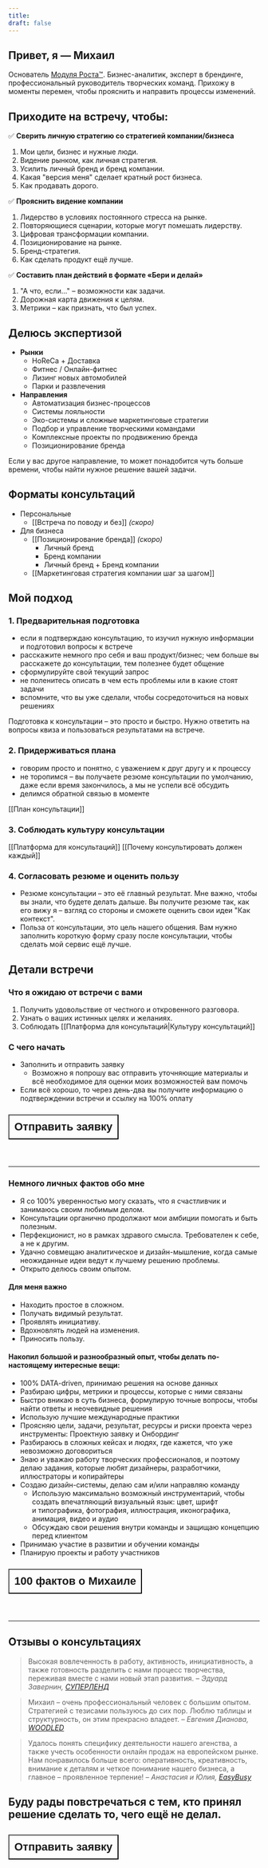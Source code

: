 ```yaml
---
title: 
draft: false
---
```


## Привет, я — Михаил

Основатель [Модуля Роста™](https://kto1.io/). Бизнес-аналитик, эксперт в брендинге, профессиональный руководитель творческих команд. Прихожу в моменты перемен, чтобы прояснить и направить процессы изменений.
## Приходите на встречу, чтобы:

✅ **Сверить личную стратегию со стратегией компании/бизнеса**
1. Мои цели, бизнес и нужные люди.
2. Видение рынком, как личная стратегия.
3. Усилить личный бренд и бренд компании.
4. Какая "версия меня" сделает кратный рост бизнеса.
5. Как продавать дорого.

✅ **Прояснить видение компании**
1. Лидерство в условиях постоянного стресса на рынке.
2. Повторяющиеся сценарии, которые могут помешать лидерству.
3. Цифровая трансформации компании.
4. Позиционирование на рынке.
7. Бренд-стратегия.
5. Как сделать продукт ещё лучше.

✅ **Составить план действий в формате «Бери и делай»**
1. "А что, если..." – возможности как задачи.
2. Дорожная карта движения к целям.
3. Метрики – как признать, что был успех.

## Делюсь экспертизой
- **Рынки**
	- HoReCa + Доставка
	- Фитнес / Онлайн-фитнес
	- Лизинг новых автомобилей
	- Парки и развлечения
- **Направления**
	- Автоматизация бизнес-процессов
	- Системы лояльности
	- Эко-системы и сложные маркетинговые стратегии
	- Подбор и управление творческими командами
	- Комплексные проекты по продвижению бренда
	- Позиционирование бренда

Если у вас другое направление, то может понадобится чуть больше времени, чтобы найти нужное решение вашей задачи.

## Форматы консультаций
- Персональные
	- [[Встреча по поводу и без]] _(скоро)_
- Для бизнеса
	- [[Позиционирование бренда]] _(скоро)_
		- Личный бренд
		- Бренд компании
		- Личный бренд + Бренд компании
	- [[Маркетинговая стратегия компании шаг за шагом]]
## Мой подход
### 1. Предварительная подготовка
- если я подтверждаю консультацию, то изучил нужную информации и подготовил вопросы к встрече
- расскажите немного про себя и ваш продукт/бизнес; чем больше вы расскажете до консультации, тем полезнее будет общение
- сформулируйте свой текущий запрос
- не поленитесь описать в чем есть проблемы или в какие стоят задачи
- вспомните, что вы уже сделали, чтобы сосредоточиться на новых решениях

Подготовка к консультации – это просто и быстро. Нужно ответить на вопросы квиза и пользоваться результатами на встрече.

### 2. Придерживаться плана
- говорим просто и понятно, с уважением к друг другу и к процессу
- не торопимся – вы получаете резюме консультации по умолчанию, даже если время закончилось, а мы не успели всё обсудить
- делимся обратной связью в моменте

[[План консультации]]

### 3. Соблюдать культуру консультации

[[Платформа для консультаций]]
[[Почему консультировать должен каждый]]
### 4. Согласовать резюме и оценить пользу
- Резюме консультации – это её главный результат. Мне важно, чтобы вы знали, что будете делать дальше. Вы получите резюме так, как его вижу я – взгляд со стороны и сможете оценить свои идеи "Как контекст".
- Польза от консультации, это цель нашего общения. Вам нужно заполнить короткую форму сразу после консультации, чтобы сделать мой сервис ещё лучше.

## Детали встречи
### Что я ожидаю от встречи с вами
1. Получить удовольствие от честного и откровенного разговора.
2. Узнать о ваших истинных целях и желаниях.
3. Соблюдать [[Платформа для консультаций|Культуру консультаций]]
### C чего начать
- Заполнить и отправить заявку
	- Возможно я попрошу вас отправить уточняющие материалы и всё необходимое для оценки моих возможностей вам помочь
- Если всё хорошо, то через день-два вы получите информацию о подтверждении встречи и ссылку на 100% оплату

 <div style="display: flex; justify-content: left; cursor: pointer;"> <a href="https://airtable.com/approfG95BL8XenCk/pagpfCZRDbBHEBdTG/form" target="_blank"> <button style=" font-size: 22px; padding: 10px; height: fit-content; margin-top: 10px; margin-bottom: 40px; background: var(--text-accent); font-weight: 600; color: var(--text-on-accent); ">Отправить заявку</button> </a></div> 

---
### Немного личных фактов обо мне
- Я со 100% уверенностью могу сказать, что я счастливчик и занимаюсь своим любимым делом.
- Консультации органично продолжают мои амбиции помогать и быть полезным.
- Перфекционист, но в рамках здравого смысла. Требователен к себе, а не к другим.
- Удачно совмещаю аналитическое и дизайн-мышление, когда самые неожиданные идеи ведут к лучшему решению проблемы.
- Открыто делюсь своим опытом.
#### Для меня важно
-   Находить простое в сложном.
-   Получать видимый результат.
-   Проявлять инициативу.
-   Вдохновлять людей на изменения.
-   Приносить пользу.
#### Накопил большой и разнообразный опыт, чтобы делать по-настоящему интересные вещи:
- 100% DATA-driven, принимаю решения на основе данных
- Разбираю цифры, метрики и процессы, которые с ними связаны
- Быстро вникаю в суть бизнеса, формулирую точные вопросы, чтобы найти ответы и неочевидные решения
- Использую лучшие международные практики
- Проясняю цели, задачи, результат, ресурсы и риски проекта через инструменты: Проектную заявку и Онбординг
- Разбираюсь в сложных кейсах и людях, где кажется, что уже невозможно договориться
- Знаю и уважаю работу творческих профессионалов, и поэтому делаю задания, которые любят дизайнеры, разработчики, иллюстраторы и копирайтеры
- Создаю дизайн-системы, делаю сам и/или направляю команду
	- Использую максимально возможный инструментарий, чтобы создать впечатляющий визуальный язык: цвет, шрифт и типографика, фотография, иллюстрация, иконографика, анимация, видео и аудио
	- Обсуждаю свои решения внутри команды и защищаю концепцию перед клиентом
- Принимаю участие в развитии и обучении команды
- Планирую проекты и работу участников

 <div style="display: flex; justify-content: left; cursor: pointer;"> <a href="https://www.thecreativeact.ru/cv" target="_blank"> <button style=" font-size: 22px; padding: 10px; height: fit-content; margin-top: 10px; margin-bottom: 40px; background: var(--text-accent); font-weight: 600; color: var(--text-on-accent); ">100 фактов о Михаиле</button> </a></div>
 
 ---
## Отзывы о консультациях

> Высокая вовлеченность в работу, активность, инициативность, а также готовность разделить с нами процесс творчества, переживая вместе с нами новый этап развития.
> _– Эдуард Завернин, [СУПЕРЛЕНД](https://superland.ru/)_

> Михаил – очень профессиональный человек с большим опытом. Стратегией с тезисами пользуюсь до сих пор. Люблю таблицы и структурность, он этим прекрасно владеет.
> _– Евгения Дианова, [WOODLED](https://woodled.ru/)_

> Удалось понять специфику деятельности нашего агенства, а также учесть особенности онлайн продаж на европейском рынке. Нам понравилось больше всего: оперативность, креативность, внимание к деталям и четкое понимание нашего бизнеса, а главное – проявленное терпение!
> _– Анастасия и Юлия, [EasyBusy](https://easybusy.fr/)_


## Буду рады повстречаться с тем, кто принял решение сделать то, чего ещё не делал.
 <div style="display: flex; justify-content: left; cursor: pointer;"> <a href="https://airtable.com/approfG95BL8XenCk/pagpfCZRDbBHEBdTG/form" target="_blank"> <button style=" font-size: 22px; padding: 10px; height: fit-content; margin-top: 10px; margin-bottom: 40px; background: var(--text-accent); font-weight: 600; color: var(--text-on-accent); ">Отправить заявку</button> </a></div> 
 
